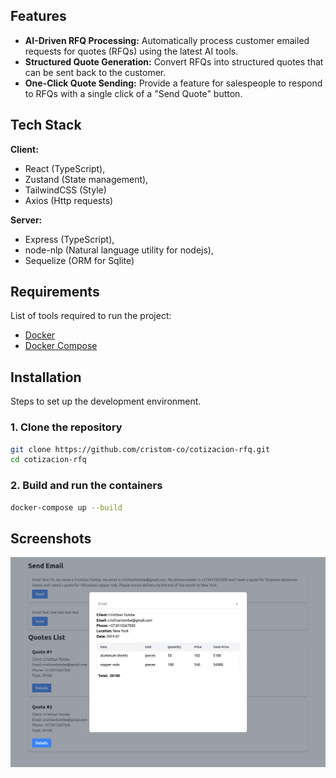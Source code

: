 

## Features

- **AI-Driven RFQ Processing:** Automatically process customer emailed requests for quotes (RFQs) using the latest AI tools.
- **Structured Quote Generation:** Convert RFQs into structured quotes that can be sent back to the customer.
- **One-Click Quote Sending:** Provide a feature for salespeople to respond to RFQs with a single click of a "Send Quote" button.


## Tech Stack

**Client:** 
- React (TypeScript), 
- Zustand (State management), 
- TailwindCSS (Style)
- Axios (Http requests)

**Server:** 
- Express (TypeScript), 
- node-nlp (Natural language utility for nodejs), 
- Sequelize (ORM for Sqlite)

## Requirements

List of tools required to run the project:

- [Docker](https://docs.docker.com/get-docker/)
- [Docker Compose](https://docs.docker.com/compose/install/)

## Installation

Steps to set up the development environment.

### 1. Clone the repository

```bash
git clone https://github.com/cristom-co/cotizacion-rfq.git
cd cotizacion-rfq
```

### 2. Build and run the containers
```bash
docker-compose up --build
```


## Screenshots

![alt text](./frontend/public/Quotes-List.png)

